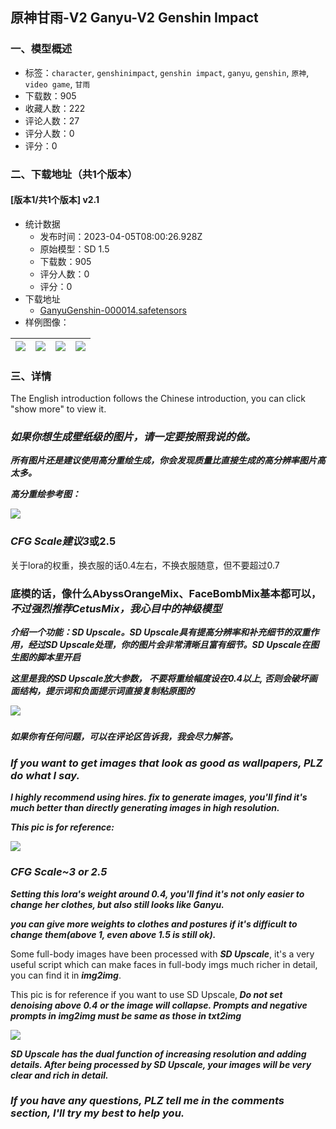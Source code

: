 ## 原神甘雨-V2  Ganyu-V2 Genshin Impact
### 一、模型概述

- 标签：`character`, `genshinimpact`, `genshin impact`, `ganyu`, `genshin`, `原神`, `video game`, `甘雨`
- 下载数：905
- 收藏人数：222
- 评论人数：27
- 评分人数：0
- 评分：0

### 二、下载地址（共1个版本）

#### [版本1/共1个版本] v2.1

- 统计数据
  - 发布时间：2023-04-05T08:00:26.928Z
  - 原始模型：SD 1.5
  - 下载数：905
  - 评分人数：0
  - 评分：0
- 下载地址
  - [GanyuGenshin-000014.safetensors](https://civitai.com/api/download/models/36840)
- 样例图像：

| <img src="https://image.civitai.com/xG1nkqKTMzGDvpLrqFT7WA/0035dab2-1359-459c-ebe4-cfb385d6b800/width=450/435671.jpeg" /> | <img src="https://image.civitai.com/xG1nkqKTMzGDvpLrqFT7WA/bc722e80-2af8-4ebf-dff6-81eb22d02700/width=450/441259.jpeg" /> | <img src="https://image.civitai.com/xG1nkqKTMzGDvpLrqFT7WA/6212cc45-12b2-48f5-5f39-abac3fdfaa00/width=450/442612.jpeg" /> | <img src="https://image.civitai.com/xG1nkqKTMzGDvpLrqFT7WA/35115b0a-b123-4ddd-3ebe-e7238c2a7f00/width=450/433307.jpeg" /> |
| ---- | ---- | ---- | ---- |


### 三、详情
<p>The English introduction follows the Chinese introduction, you can click "show more" to view it.</p><p></p><h3><strong><em>如果你想生成壁纸级的图片，请一定要按照我说的做。</em></strong></h3><p></p><p><strong><em>所有图片还是建议使用高分重绘生成，你会发现质量比直接生成的高分辨率图片高太多。</em></strong></p><p><strong><em>高分重绘参考图：</em></strong></p><img src="https://imagecache.civitai.com/xG1nkqKTMzGDvpLrqFT7WA/20adee4e-1944-417c-e7fa-1c304b29f400/width=525/20adee4e-1944-417c-e7fa-1c304b29f400.jpeg" /><h3><strong><em>CFG Scale建议3</em></strong>或2.5</h3><p>关于lora的权重，换衣服的话0.4左右，不换衣服随意，但不要超过0.7</p><p></p><h3>底模的话，像什么AbyssOrangeMix、FaceBombMix基本都可以，<strong><em>不过强烈推荐CetusMix，我心目中的神级模型</em></strong></h3><p></p><p><strong><em>介绍一个功能：SD Upscale。SD Upscale具有提高分辨率和补充细节的双重作用，经过SD Upscale处理，你的图片会非常清晰且富有细节。SD Upscale在图生图的脚本里开启</em></strong></p><p></p><p><strong><em>这里是我的SD Upscale放大参数， 不要将重绘幅度设在0.4以上, 否则会破坏画面结构，提示词和负面提示词直接复制粘原图的</em></strong></p><img src="https://imagecache.civitai.com/xG1nkqKTMzGDvpLrqFT7WA/5c3d152c-a620-4568-01bd-1d8e97a18000/width=525/5c3d152c-a620-4568-01bd-1d8e97a18000.jpeg" /><h3></h3><p></p><p><strong><em>如果你有任何问题，可以在评论区告诉我，我会尽力解答。</em></strong></p><p></p><h3><strong><em>If you want to get images that look as good as wallpapers, PLZ do what I say.</em></strong></h3><p></p><p><strong><em>I highly recommend using hires. fix to generate images, you'll find it's much better than directly generating images in high resolution.</em></strong></p><p><strong><em>This pic is for reference:</em></strong></p><img src="https://imagecache.civitai.com/xG1nkqKTMzGDvpLrqFT7WA/20adee4e-1944-417c-e7fa-1c304b29f400/width=525/20adee4e-1944-417c-e7fa-1c304b29f400.jpeg" /><h3><strong><em>CFG Scale~3 or 2.5</em></strong></h3><p></p><p><strong><em>Setting this lora's weight around 0.4, you'll find it's not only easier to change her clothes, but also still looks like Ganyu.</em></strong></p><p></p><p><strong><em>you can give more weights to clothes and postures if it's difficult to change them(above 1, even above 1.5 is still ok).</em></strong></p><p></p><p>Some full-body images have been processed with <strong><em>SD Upscale</em></strong>, it's a very useful script which can make faces in full-body imgs much richer in detail, you can find it in <strong><em>img2img</em></strong>.</p><p></p><p>This pic is for reference if you want to use SD Upscale,<strong><em> Do not set denoising above 0.4 or the image will collapse. Prompts and negative prompts in img2img must be same as those in txt2img</em></strong></p><img src="https://imagecache.civitai.com/xG1nkqKTMzGDvpLrqFT7WA/5c3d152c-a620-4568-01bd-1d8e97a18000/width=525/5c3d152c-a620-4568-01bd-1d8e97a18000.jpeg" /><p><strong><em>SD Upscale has the dual function of increasing resolution and adding details. After being processed by SD Upscale, your images will be very clear and rich in detail.</em></strong></p><h3></h3><p></p><h3><strong><em>If you have any questions, PLZ tell me in the comments section, I'll try my best to help you.</em></strong></h3><p></p>